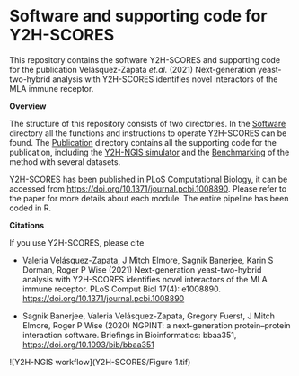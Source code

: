 ﻿﻿﻿﻿﻿﻿﻿﻿﻿﻿﻿﻿﻿﻿﻿﻿﻿﻿﻿﻿﻿﻿﻿﻿﻿﻿﻿﻿﻿﻿﻿﻿﻿﻿﻿﻿﻿﻿﻿﻿﻿﻿﻿﻿﻿﻿﻿﻿﻿﻿﻿
# Software and supporting code for Y2H-SCORES

This repository contains the software Y2H-SCORES and supporting code for the publication Velásquez-Zapata *et.al.* (2021) Next-generation yeast-two-hybrid analysis with Y2H-SCORES identifies novel interactors of the MLA immune receptor.   

**Overview**

The structure of this repository consists of two directories. In the [Software](https://github.com/vvelasqz/Y2H-SCORES/tree/master/Software) directory all the functions and instructions to operate Y2H-SCORES can be found. The [Publication](https://github.com/vvelasqz/Y2H-SCORES/tree/master/Publication) directory contains all the supporting code for the publication, including the [Y2H-NGIS simulator](https://github.com/vvelasqz/Y2H-SCORES/tree/master/Publication/Y2H-NGIS_simulator) and the [Benchmarking](https://github.com/vvelasqz/Y2H-SCORES/tree/master/Publication/Benchmarking) of the method with several datasets.

Y2H-SCORES has been published in PLoS Computational Biology, it can be accessed from https://doi.org/10.1371/journal.pcbi.1008890. Please refer to the paper for more details about each module. The entire pipeline has been coded in R.
 
**Citations**

If you use Y2H-SCORES, please cite  

* Valeria Velásquez-Zapata, J Mitch Elmore, Sagnik Banerjee, Karin S Dorman, Roger P Wise (2021) Next-generation yeast-two-hybrid analysis with Y2H-SCORES identifies novel interactors of the MLA immune receptor. PLoS Comput Biol 17(4): e1008890. https://doi.org/10.1371/journal.pcbi.1008890

* Sagnik Banerjee, Valeria Velásquez-Zapata, Gregory Fuerst, J Mitch Elmore, Roger P Wise (2020) NGPINT: a next-generation protein–protein interaction software. Briefings in Bioinformatics: bbaa351, https://doi.org/10.1093/bib/bbaa351


![Y2H-NGIS workflow](Y2H-SCORES/Figure 1.tif)
